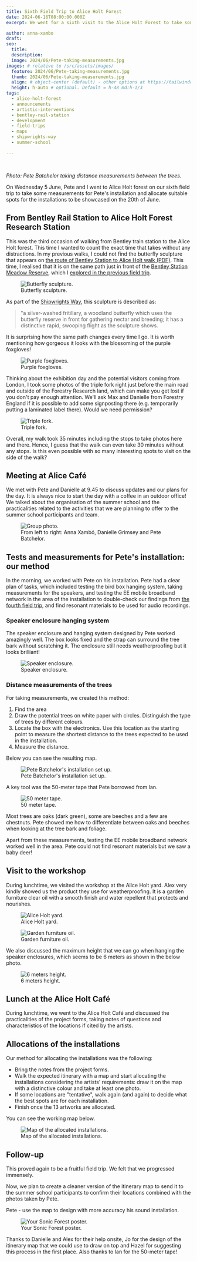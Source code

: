 ```yaml
---
title: Sixth Field Trip to Alice Holt Forest 
date: 2024-06-16T08:00:00.000Z
excerpt: We went for a sixth visit to the Alice Holt Forest to take some measurements for Pete's installation and allocate suitable spots for the installations to be showcased on the 20th of June.

author: anna-xambo
draft:
seo:
  title:
  description:
  image: 2024/06/Pete-taking-measurements.jpg
images: # relative to /src/assets/images/
  feature: 2024/06/Pete-taking-measurements.jpg
  thumb: 2024/06/Pete-taking-measurements.jpg
  align: # object-center (default) - other options at https://tailwindcss.com/docs/object-position
  height: h-auto # optional. Default = h-48 md:h-1/3
tags:
  - alice-holt-forest
  - announcements
  - artistic-interventions
  - bentley-rail-station
  - development
  - field-trips
  - maps
  - shipwrights-way
  - summer-school

---
```


<br />

*Photo: Pete Batchelor taking distance measurements between the trees.*


On Wednesday 5 June, Pete and I went to Alice Holt forest on our sixth field trip to take some measurements for Pete's installation and allocate suitable spots for the installations to be showcased on the 20th of June.

## From Bentley Rail Station to Alice Holt Forest Research Station

This was the third occasion of walking from Bentley train station to the Alice Holt forest. This time I wanted to count the exact time that takes without any distractions. In my previous walks, I could not find the butterfly sculpture that appears on [the route of Bentley Station to Alice Holt walk (PDF)](https://documents.hants.gov.uk/ccbs/countryside/shipwrightsway-section1.pdf). This time, I realised that it is on the same path just in front of the [Bentley Station Meadow Reserve](https://butterfly-conservation.org/our-work/reserves/bentley-station-meadow-hampshire), which I [explored in the previous field trip](/2024/05/31/fifth-field-trip-to-alice-holt-forest/).

<div class="flex justify-center items-center">
<figure>
<img class="mt-4 mb-4" src="/assets/images/2024/06/Butterfly-sculpture.jpg" alt="Butterfly sculpture.">
<figcaption>Butterfly sculpture.</figcaption>
</figure>
</div>

As part of the [Shipwrights Way](https://www.shipwrights.org.uk), this sculpture is described as: 

> "a silver-washed fritillary, a woodland butterfly which uses the butterfly reserve in front for gathering nectar and breeding; it has a distinctive rapid, swooping flight as the sculpture shows. 

It is surprising how the same path changes every time I go. It is worth mentioning how gorgeous it looks with the blossoming of the purple foxgloves!

<div class="flex justify-center items-center">
<figure>
<img class="mt-4 mb-4" src="/assets/images/2024/06/Shipwrights-way-foxgloves.jpg" alt="Purple foxgloves.">
<figcaption>Purple foxgloves.</figcaption>
</figure>
</div>

Thinking about the exhibition day and the potential visitors coming from London, I took some photos of the triple fork right just before the main road and outside of the Forestry Research land, which can make you get lost if you don't pay enough attention. We'll ask Max and Danielle from Forestry England if it is possible to add some signposting there (e.g. temporarily putting a laminated label there). Would we need permission? 

<div class="flex justify-center items-center">
<figure>
<img class="mt-4 mb-4" src="/assets/images/2024/06/Shipwrights-way-triple-fork.jpg" alt="Triple fork.">
<figcaption>Triple fork.</figcaption>
</figure>
</div>

Overall, my walk took 35 minutes including the stops to take photos here and there. Hence, I guess that the walk can even take 30 minutes without any stops. Is this even possible with so many interesting spots to visit on the side of the walk?


## Meeting at Alice Café 

We met with Pete and Danielle at 9.45 to discuss updates and our plans for the day. It is always nice to start the day with a coffee in an outdoor office!
We talked about the organisation of the summer school and the practicalities related to the activities that we are planning to offer to the summer school participants and team. 

<div class="flex justify-center items-center">
<figure>
<img class="mt-4 mb-4" src="/assets/images/2024/06/Group-photo.jpg" alt="Group photo.">
<figcaption>From left to right: Anna Xambó, Danielle Grimsey and Pete Batchelor.</figcaption>
</figure>
</div>


## Tests and measurements for Pete's installation: our method

In the morning, we worked with Pete on his installation. Pete had a clear plan of tasks, which included testing the bird box hanging system, taking measurements for the speakers, and testing the EE mobile broadband network in the area of the installation to double-check our findings from [the fourth field trip](/2024/05/19/fourth-field-trip-to-alice-holt-forest/), and find resonant materials to be used for audio recordings.

### Speaker enclosure hanging system

The speaker enclosure and hanging system designed by Pete worked amazingly well. The box looks fixed and the strap can surround the tree bark without scratching it. The enclosure still needs weatherproofing but it looks brilliant!

<div class="flex justify-center items-center">
<figure>
<img class="mt-4 mb-4" src="/assets/images/2024/06/Speaker-enclosure.jpg" alt="Speaker enclosure.">
<figcaption>Speaker enclosure.</figcaption>
</figure>
</div>


### Distance measurements of the trees

For taking measurements, we created this method:

1. Find the area
2. Draw the potential trees on white paper with circles. Distinguish the type of trees by different colours. 
3. Locate the box with the electronics. Use this location as the starting point to measure the shortest distance to the trees expected to be used in the installation.
4. Measure the distance.

Below you can see the resulting map.

<div class="flex justify-center items-center">
<figure>
<img class="mt-4 mb-4" src="/assets/images/2024/06/BatchelorInstallationSetup.jpg" alt="Pete Batchelor's installation set up.">
<figcaption>Pete Batchelor's installation set up.</figcaption>
</figure>
</div>

A key tool was the 50-meter tape that Pete borrowed from Ian.

<div class="flex justify-center items-center">
<figure>
<img class="mt-4 mb-4" src="/assets/images/2024/06/50m-tape.jpg" alt="50 meter tape.">
<figcaption>50 meter tape.</figcaption>
</figure>
</div>

Most trees are oaks (dark green), some are beeches and a few are chestnuts. Pete showed me how to differentiate between oaks and beeches when looking at the tree bark and foliage.

Apart from these measurements, testing the EE mobile broadband network worked well in the area. Pete could not find resonant materials but we saw a baby deer!


## Visit to the workshop

During lunchtime, we visited the workshop at the Alice Holt yard. Alex very kindly showed us the product they use for weatherproofing. It is a garden furniture clear oil with a smooth finish and water repellent that protects and nourishes.

<div class="flex justify-center items-center">
<figure>
<img class="mt-4 mb-4" src="/assets/images/2024/06/Alice-Holt-yard.jpg" alt="Alice Holt yard.">
<figcaption>Alice Holt yard.</figcaption>
</figure>
</div>

<div class="flex justify-center items-center">
<figure>
<img class="mt-4 mb-4" src="/assets/images/2024/06/Garden-furniture-oil.jpg" alt="Garden furniture oil.">
<figcaption>Garden furniture oil.</figcaption>
</figure>
</div>

We also discussed the maximum height that we can go when hanging the speaker enclosures, which seems to be 6 meters as shown in the below photo.

<div class="flex justify-center items-center">
<figure>
<img class="mt-4 mb-4" src="/assets/images/2024/06/Bird-box-6m-height.jpg" alt="6 meters height.">
<figcaption>6 meters height.</figcaption>
</figure>
</div>

## Lunch at the Alice Holt Café

During lunchtime, we went to the Alice Holt Café and discussed the practicalities of the project forms, taking notes of questions and characteristics of the locations if cited by the artists.

## Allocations of the installations

Our method for allocating the installations was the following:

- Bring the notes from the project forms.
- Walk the expected itinerary with a map and start allocating the installations considering the artists' requirements: draw it on the map with a distinctive colour and take at least one photo.
- If some locations are "tentative", walk again (and again) to decide what the best spots are for each installation.
- Finish once the 13 artworks are allocated.

You can see the working map below.

<div class="flex justify-center items-center">
<figure>
<img class="mt-4 mb-4" src="/assets/images/2024/06/Location-artworks-Willows.jpg" alt="Map of the allocated installations.">
<figcaption>Map of the allocated installations.</figcaption>
</figure>
</div>


## Follow-up

This proved again to be a fruitful field trip. We felt that we progressed immensely.

Now, we plan to create a cleaner version of the itinerary map to send it to the summer school participants to confirm their locations combined with the photos taken by Pete. 

Pete - use the map to design with more accuracy his sound installation.

<div class="flex justify-center items-center">
<figure>
<img class="mt-4 mb-4" src="/assets/images/2024/06/Your-Sonic-Forest.jpg" alt="Your Sonic Forest poster.">
<figcaption>Your Sonic Forest poster.</figcaption>
</figure>
</div>

Thanks to Danielle and Alex for their help onsite, Jo for the design of the itinerary map that we could use to draw on top and Hazel for suggesting this process in the first place. Also thanks to Ian for the 50-meter tape!








